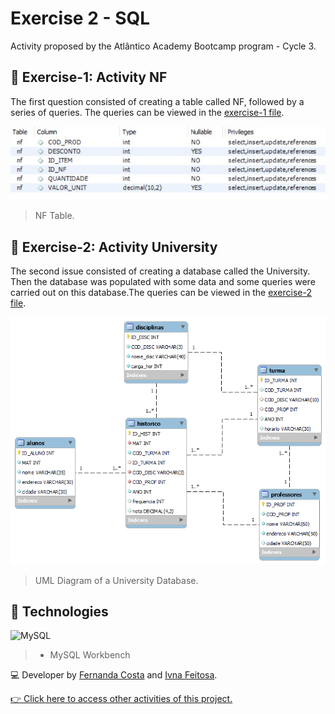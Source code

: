 # Exercise 2 - SQL

Activity proposed by the Atlântico Academy Bootcamp program - Cycle 3.


## 📝 Exercise-1: Activity NF

The first question consisted of creating a table called NF, followed by a series of queries.
The queries can be viewed in the [exercise-1 file](https://github.com/fernandacostads/atlantico-academy-bootcamp/blob/main/2-sql/exercise-1.sql).

![preview](diagram/nf-table.jpg)
> NF Table.

## 📝 Exercise-2: Activity University

The second issue consisted of creating a database called the University. Then the database was populated with some data and some queries were carried out on this database.The queries can be viewed in the [exercise-2 file](https://github.com/fernandacostads/atlantico-academy-bootcamp/blob/main/2-sql/exercise-2.sql).


![preview](diagram/university-diagram-png.png)

> UML Diagram of a University Database.

## 🤖 Technologies

![MySQL](https://img.shields.io/badge/mysql-%2300f.svg?style=for-the-badge&logo=mysql&logoColor=white)

> - MySQL Workbench

💻 Developer by [Fernanda Costa](https://github.com/fernandacostads) and [Ivna Feitosa](https://github.com/IvnaFeitosa).


[👉 Click here to access other activities of this project.](https://github.com/IvnaFeitosa/AtlanticoBootcamp)